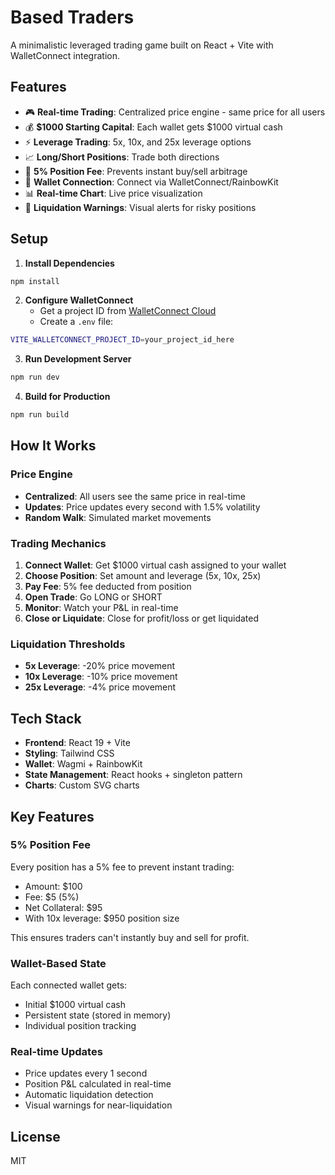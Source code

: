 # Based Traders

A minimalistic leveraged trading game built on React + Vite with WalletConnect integration.

## Features

- 🎮 **Real-time Trading**: Centralized price engine - same price for all users
- 💰 **$1000 Starting Capital**: Each wallet gets $1000 virtual cash
- ⚡ **Leverage Trading**: 5x, 10x, and 25x leverage options
- 📈 **Long/Short Positions**: Trade both directions
- 💸 **5% Position Fee**: Prevents instant buy/sell arbitrage
- 🔗 **Wallet Connection**: Connect via WalletConnect/RainbowKit
- 📊 **Real-time Chart**: Live price visualization
- 🚨 **Liquidation Warnings**: Visual alerts for risky positions

## Setup

1. **Install Dependencies**
```bash
npm install
```

2. **Configure WalletConnect**
   - Get a project ID from [WalletConnect Cloud](https://cloud.walletconnect.com/)
   - Create a `.env` file:
```bash
VITE_WALLETCONNECT_PROJECT_ID=your_project_id_here
```

3. **Run Development Server**
```bash
npm run dev
```

4. **Build for Production**
```bash
npm run build
```

## How It Works

### Price Engine
- **Centralized**: All users see the same price in real-time
- **Updates**: Price updates every second with 1.5% volatility
- **Random Walk**: Simulated market movements

### Trading Mechanics
1. **Connect Wallet**: Get $1000 virtual cash assigned to your wallet
2. **Choose Position**: Set amount and leverage (5x, 10x, 25x)
3. **Pay Fee**: 5% fee deducted from position
4. **Open Trade**: Go LONG or SHORT
5. **Monitor**: Watch your P&L in real-time
6. **Close or Liquidate**: Close for profit/loss or get liquidated

### Liquidation Thresholds
- **5x Leverage**: -20% price movement
- **10x Leverage**: -10% price movement
- **25x Leverage**: -4% price movement

## Tech Stack

- **Frontend**: React 19 + Vite
- **Styling**: Tailwind CSS
- **Wallet**: Wagmi + RainbowKit
- **State Management**: React hooks + singleton pattern
- **Charts**: Custom SVG charts

## Key Features

### 5% Position Fee
Every position has a 5% fee to prevent instant trading:
- Amount: $100
- Fee: $5 (5%)
- Net Collateral: $95
- With 10x leverage: $950 position size

This ensures traders can't instantly buy and sell for profit.

### Wallet-Based State
Each connected wallet gets:
- Initial $1000 virtual cash
- Persistent state (stored in memory)
- Individual position tracking

### Real-time Updates
- Price updates every 1 second
- Position P&L calculated in real-time
- Automatic liquidation detection
- Visual warnings for near-liquidation

## License

MIT
